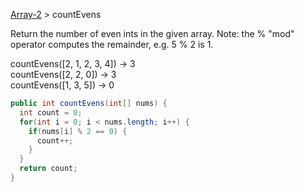 ﻿[Array-2](https://codingbat.com/java/Array-2) > countEvens  


Return the number of even ints in the given array. Note: the % "mod" operator computes the remainder, e.g. 5 % 2 is 1.

  
countEvens([2, 1, 2, 3, 4]) → 3  
countEvens([2, 2, 0]) → 3  
countEvens([1, 3, 5]) → 0


```java
public int countEvens(int[] nums) {
  int count = 0;
  for(int i = 0; i < nums.length; i++) {
    if(nums[i] % 2 == 0) {
      count++;
    }
  }
  return count;
}
```
